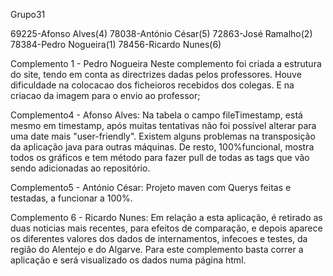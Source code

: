 Grupo31

69225-Afonso Alves(4) 
78038-António César(5)
72863-José Ramalho(2) 
78384-Pedro Nogueira(1) 
78456-Ricardo Nunes(6)

Complemento 1 - Pedro Nogueira
Neste complemento foi criada a estrutura do site, tendo em conta as directrizes dadas pelos professores. Houve dificuldade na colocacao dos ficheioros recebidos dos colegas. E na criacao da imagem para o envio ao professor;



Complemento4 - Afonso Alves:
Na tabela o campo fileTimestamp, está mesmo em timestamp, após muitas tentativas não foi possível alterar para uma date mais "user-friendly". Existem alguns problemas na transposição da aplicação java para outras máquinas. De resto, 100%funcional, mostra todos os gráficos e tem método para fazer pull de todas as tags que vão sendo adicionadas ao repositório.


Complemento5 - António César:
Projeto maven com Querys feitas e testadas, a funcionar a 100%.

Complemento 6 - Ricardo Nunes:
Em relação a esta aplicação, é retirado as duas noticias mais recentes, para efeitos de comparação, e depois aparece os diferentes valores dos dados de internamentos, infecoes e testes, da região do Alentejo e do Algarve. Para este complemento basta correr a aplicação e será visualizado os dados numa página html.

